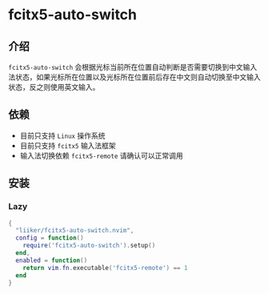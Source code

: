 # fcitx5-auto-switch
## 介绍
`fcitx5-auto-switch` 会根据光标当前所在位置自动判断是否需要切换到中文输入法状态，如果光标所在位置以及光标所在位置前后存在中文则自动切换至中文输入状态，反之则使用英文输入。
## 依赖
- 目前只支持 `Linux` 操作系统
- 目前只支持 `fcitx5` 输入法框架
- 输入法切换依赖 `fcitx5-remote` 请确认可以正常调用
## 安装
### Lazy
``` lua
{
  "liiker/fcitx5-auto-switch.nvim",
  config = function()
    require('fcitx5-auto-switch').setup()
  end,
  enabled = function()
    return vim.fn.executable('fcitx5-remote') == 1
  end
}
```

